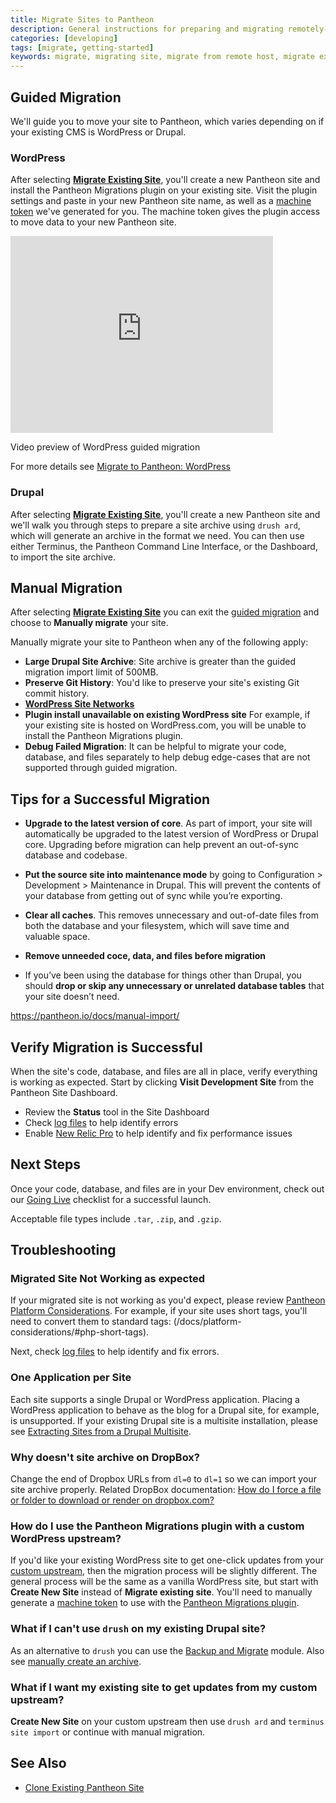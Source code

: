 ```yaml
---
title: Migrate Sites to Pantheon
description: General instructions for preparing and migrating remotely-hosted Drupal or WordPress sites to Pantheon.
categories: [developing]
tags: [migrate, getting-started]
keywords: migrate, migrating site, migrate from remote host, migrate existing site, migrate from other host, migrate from another host, how to migrate an existing site, alternate host, another host, migration, migrations, migrates, move site to pantheon, move from remote host, move from current host, move hosts, changing hosting providers, how to move hosting to pantheon, import site
---
```


## Guided Migration

We'll guide you to move your site to Pantheon, which varies depending on if your existing CMS is WordPress or Drupal.

### WordPress
After selecting **[Migrate Existing Site](https://dashboard.pantheon.io/sites/migrate/)**, you'll create a new Pantheon site and install the Pantheon Migrations plugin on your existing site. Visit the plugin settings and paste in your new Pantheon site name, as well as a [machine token](/docs/machine-tokens/) we've generated for you. The machine token gives the plugin access to move data to your new Pantheon site.



<iframe width="420" height="315" src="https://www.youtube.com/embed/3_DjdIueKM4" frameborder="0" allowfullscreen></iframe>

Video preview of WordPress guided migration

For more details see [Migrate to Pantheon: WordPress](/docs/migrate-wordpress)

### Drupal

After selecting **[Migrate Existing Site](https://dashboard.pantheon.io/sites/migrate/)**, you'll create a new Pantheon site and we'll walk you through steps to prepare a site archive using `drush ard`, which will generate an archive in the format we need. You can then use either Terminus, the Pantheon Command Line Interface, or the Dashboard, to import the site archive.

## Manual Migration

After selecting **[Migrate Existing Site](https://dashboard.pantheon.io/sites/migrate/)** you can exit the [guided migration](migrate#guided-migration) and choose to **Manually migrate** your site.

Manually migrate your site to Pantheon when any of the following apply:

* **Large Drupal Site Archive**: Site archive is greater than the guided migration import limit of 500MB.
* **Preserve Git History**: You'd like to preserve your site's existing Git commit history.
* **[WordPress Site Networks](/docs/wordpress-site-networks/)**
* **Plugin install unavailable on existing WordPress site** For example, if your existing site is hosted on WordPress.com, you will be unable to install the Pantheon Migrations plugin.
* **Debug Failed Migration**: It can be helpful to migrate your code, database, and files separately to help debug edge-cases that are not supported through guided migration.


## Tips for a Successful Migration

* **Upgrade to the latest version of core**. As part of import, your site will automatically be upgraded to the latest version of WordPress or Drupal core. Upgrading before migration can help prevent an out-of-sync database and codebase.

* **Put the source site into maintenance mode** by going to Configuration > Development > Maintenance in Drupal.  This will prevent the contents of your database from getting out of sync while you’re exporting.

* **Clear all caches**. This removes unnecessary and out-of-date files from both the database and your filesystem, which will save time and valuable space.

* **Remove unneeded coce, data, and files before migration**

* If you’ve been using the database for things other than Drupal, you should **drop or skip any unnecessary or unrelated database tables** that your site doesn’t need.



https://pantheon.io/docs/manual-import/


## Verify Migration is Successful
When the site's code, database, and files are all in place, verify everything is working as expected. Start by clicking **Visit Development Site** from the Pantheon Site Dashboard.

 - Review the **Status** tool in the Site Dashboard
  - Check [log files](https://pantheon.io/docs/logs/) to help identify errors
 - Enable [New Relic Pro](/docs/new-relic) to help identify and fix performance issues


## Next Steps

Once your code, database, and files are in your Dev environment, check out our [Going Live](/docs/going-live) checklist for a successful launch.


Acceptable file types include `.tar`, `.zip`, and `.gzip`.

## Troubleshooting

### Migrated Site Not Working as expected

If your migrated site is not working as you'd expect, please review [Pantheon Platform Considerations](/docs/platform-considerations/). For example, if your site uses short tags, you'll need to convert them to standard tags: (/docs/platform-considerations/#php-short-tags).

Next, check [log files](https://pantheon.io/docs/logs/) to help identify and fix errors.

### One Application per Site
Each site supports a single Drupal or WordPress application. Placing a WordPress application to behave as the blog for a Drupal site, for example, is unsupported. If your existing Drupal site is a multisite installation, please see [Extracting Sites from a Drupal Multisite](https://pantheon.io/docs/unwind-multisite/).

### Why doesn't site archive on DropBox?
Change the end of Dropbox URLs from `dl=0` to `dl=1` so we can import your site archive properly. Related DropBox documentation: [How do I force a file or folder to download or render on dropbox.com?](https://www.dropbox.com/en/help/201)

### How do I use the Pantheon Migrations plugin with a custom WordPress upstream?

If you'd like your existing WordPress site to get one-click updates from your [custom upstream](/docs/running-custom-upstream/), then the migration process will be slightly different. The general process will be the same as a vanilla WordPress site, but start with **Create New Site** instead of **Migrate existing site**. You'll need to manually generate a [machine token](/docs/machine-tokens/) to use with the [Pantheon Migrations plugin](https://wordpress.org/plugins/bv-pantheon-migration/).

### What if I can't use `drush` on my existing Drupal site?

As an alternative to `drush` you can use the [Backup and Migrate](/docs/drupal-export#create-archive-using-backup-and-migrate) module. Also see [manually create an archive](/docs/drupal-export#manually-create-archive).

### What if I want my existing site to get updates from my custom upstream?

**Create New Site** on your custom upstream then use `drush ard` and `terminus site import` or continue with manual migration.




## See Also
* [Clone Existing Pantheon Site](/docs/clone-site)
